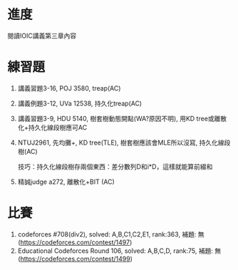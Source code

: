 # 進度

閱讀IOIC講義第三章內容

# 練習題

1. 講義習題3-16, POJ 3580, treap(AC)
2. 講義例題3-12, UVa 12538, 持久化treap(AC) 
3. 講義習題3-9, HDU 5140, 樹套樹動態開點(WA?原因不明), 用KD tree或離散化+持久化線段樹應可AC 
4. NTUJ2961, 先均攤+, KD tree(TLE), 樹套樹應該會MLE所以沒寫, 持久化線段樹(AC)

   技巧：持久化線段樹存兩個東西：差分數列D和i*D，這樣就能算前綴和

5. 精誠judge a272, 離散化+BIT (AC)

# 比賽

1. codeforces #708(div2), solved: A,B,C1,C2,E1, rank:363, 補題: 無 (https://codeforces.com/contest/1497)
2. Educational Codeforces Round 106, solved: A,B,C,D, rank:75, 補題: 無 (https://codeforces.com/contest/1499)
